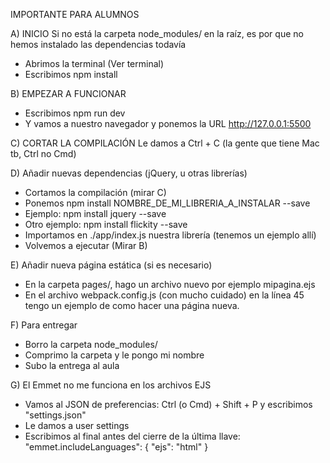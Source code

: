 IMPORTANTE PARA ALUMNOS

A) INICIO
Si no está la carpeta node_modules/ en la raíz, es por que no hemos instalado
las dependencias todavía 
- Abrimos la terminal (Ver terminal)
- Escribimos npm install

B) EMPEZAR A FUNCIONAR
- Escribimos npm run dev
- Y vamos a nuestro navegador y ponemos la URL http://127.0.0.1:5500

C) CORTAR LA COMPILACIÓN
Le damos a Ctrl +  C (la gente que tiene Mac tb, Ctrl no Cmd)

D) Añadir nuevas dependencias (jQuery, u otras librerías)
- Cortamos la compilación (mirar C)
- Ponemos npm install NOMBRE_DE_MI_LIBRERIA_A_INSTALAR --save
- Ejemplo: npm install jquery --save 
- Otro ejemplo: npm install flickity --save
- Importamos en ./app/index.js nuestra librería (tenemos un ejemplo allí)
- Volvemos a ejecutar (Mirar B)

E) Añadir nueva página estática (si es necesario)
- En la carpeta pages/, hago un archivo nuevo por ejemplo mipagina.ejs
- En el archivo webpack.config.js (con mucho cuidado) en la línea 45 tengo un ejemplo de como
hacer una página nueva.

F) Para entregar
- Borro la carpeta node_modules/
- Comprimo la carpeta y le pongo mi nombre
- Subo la entrega al aula

G) El Emmet no me funciona en los archivos EJS
- Vamos al JSON de preferencias: Ctrl (o Cmd) + Shift + P y escribimos "settings.json"
- Le damos a user settings
- Escribimos al final antes del cierre de la última llave:
  "emmet.includeLanguages": {
    "ejs": "html"
  }